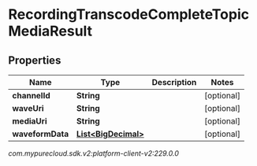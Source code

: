 # RecordingTranscodeCompleteTopicMediaResult


## Properties

| Name | Type | Description | Notes |
| ------------ | ------------- | ------------- | ------------- |
| **channelId** | **String** |  |  [optional] |
| **waveUri** | **String** |  |  [optional] |
| **mediaUri** | **String** |  |  [optional] |
| **waveformData** | [**List&lt;BigDecimal&gt;**](BigDecimal) |  |  [optional] |




_com.mypurecloud.sdk.v2:platform-client-v2:229.0.0_
